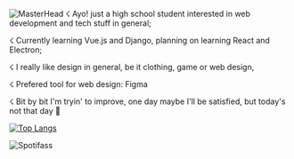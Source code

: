 ![MasterHead](https://i.imgur.com/cmQcrT7.png)
☇ Ayo! just a high school student interested in web development and tech stuff in general;

☇ Currently learning Vue.js and Django, planning on learning React and Electron;

☇ I really like design in general, be it clothing, game or web design, 

☇ Prefered tool for web design: Figma

☇ Bit by bit I'm tryin' to improve, one day maybe I'll be satisfied, but today's not that day 👻

[![Top Langs](https://github-readme-stats.vercel.app/api/top-langs/?username=gustavogorges&layout=compact)](https://github.com/GustavodePaulaGorges/github-readme-stats)

![Spotifass](https://spotify-recently-played-readme.vercel.app/api?user=98sxfxj2y7k7vzye4qo05kntf)

